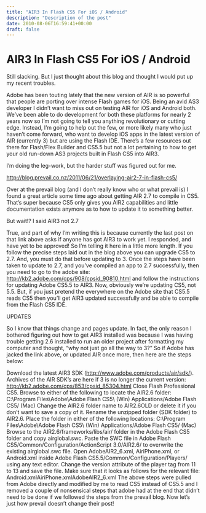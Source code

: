 ```yaml
---
title: "AIR3 In Flash CS5 For iOS / Android"
description: "Description of the post"
date: 2010-08-06T16:59:41+00:00
draft: false
---
```


# AIR3 In Flash CS5 For iOS / Android

Still slacking. But I just thought about this blog and thought I would put up my recent troubles.

Adobe has been touting lately that the new version of AIR is so powerful that people are porting over intense Flash games for iOS. Being an avid AS3 developer I didn’t want to miss out on testing AIR for iOS and Android both. We’ve been able to do development for both these platforms for nearly 2 years now so I’m not going to tell you anything revolutionary or cutting edge. Instead, I’m going to help out the few, or more likely many who just haven’t come forward, who want to develop iOS apps in the latest version of AIR (currently 3) but are using the Flash IDE. There’s a few resources out there for Flash/Flex Builder and CS5.5 but not a lot pertaining to how to get your old run-down AS3 projects built in Flash CS5 into AIR3.

I’m doing the leg-work, but the harder stuff was figured out for me.

http://blog.prevail.co.nz/2011/06/21/overlaying-air2-7-in-flash-cs5/

Over at the prevail blog (and I don’t really know who or what prevail is) I found a great article some time ago about getting AIR 2.7 to compile in CS5. That’s super because CS5 only gives you AIR2 capabilities and little documentation exists anymore as to how to update it to something better.

But wait!? I said AIR3 not 2.7

True, and part of why I’m writing this is because currently the last post on that link above asks if anyone has got AIR3 to work yet. I responded, and have yet to be approved! So I’m telling it here in a little more length. If you follow the precise steps laid out in the blog above you can upgrade CS5 to 2.7. And, you must do that before updating to 3. Once the steps have been taken to update to 2.7, and you’ve compiled an app to 2.7 successfully, then you need to go to the adobe site: http://kb2.adobe.com/cps/908/cpsid_90810.html and follow the instructions for updating Adobe CS5.5 to AIR3. Now, obviously we’re updating CS5, not 5.5. But, if you just pretend the everywhere on the Adobe site that CS5.5 reads CS5 then you’ll get AIR3 updated successfully and be able to compile from the Flash CS5 IDE.

UPDATES

So I know that things change and pages update. In fact, the only reason I bothered figuring out how to get AIR3 installed was because I was having trouble getting 2.6 installed to run an older project after formatting my computer and thought, “why not just go all the way to 3?” So if Adobe has jacked the link above, or updated AIR once more, then here are the steps below:

Download the latest AIR3 SDK (http://www.adobe.com/products/air/sdk/).
Archives of the AIR SDK’s are here if 3 is no longer the current version: http://kb2.adobe.com/cps/853/cpsid_85304.html
Close Flash Professional CS5.
Browse to either of the following to locate the AIR2.6 folder:
C:\Program Files\Adobe\Adobe Flash CS5\ (Win)
Applications/Adobe Flash CS5/ (Mac)
Change the AIR2.6 folder name to AIR2.6OLD or delete it if you don’t want to save a copy of it.
Rename the unzipped folder (SDK folder) to AIR2.6.
Place the folder in either of the following locations:
C:\Program Files\Adobe\Adobe Flash CS5\ (Win)
Applications/Adobe Flash CS5/ (Mac)
Browse to the AIR2.6/frameworks/libs/air/ folder in the Adobe Flash CS5 folder and copy airglobal.swc.
Paste the SWC file in Adobe Flash CS5/Common/Configuration/ActionScript 3.0/AIR2.6/ to overwrite the existing airglobal.swc file.
Open AdobeAIR2_6.xml, AiriPhone.xml, or Android.xml inside Adobe Flash CS5.5/Common/Configuration/Players/ using any text editor.
Change the version attribute of the player tag from 11 to 13 and save the file. Make sure that it looks as follows for the relevant file:
Android.xml<player id="android_0" version="13" asversion="3" minasversion="3">AiriPhone.xml<player id="PFI1_0" version="13" asversion="3" minasversion="3">AdobeAIR2_6.xml<player id="AdobeAIR2_6" version="13" asversion="3" minasversion="3">
The above steps were pulled from Adobe directly and modified by me to read CS5 instead of CS5.5 and I removed a couple of nonsensical steps that adobe had at the end that didn’t need to be done if we followed the steps from the prevail blog. Now let’s just how prevail doesn’t change their post!